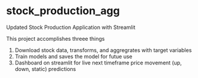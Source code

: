 # stock_production_agg
Updated Stock Production Application with Streamlit 

This project accomplishes threee things
1. Download stock data, transforms, and aggregrates with target variables
2. Train models and saves the model for futue use
3. Dashboard on streamlit for live next timeframe price movement (up, down, static) predictions

